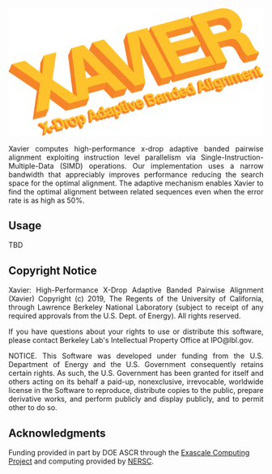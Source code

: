![](xavier.png)

<p align="justify">
Xavier computes high-performance x-drop adaptive banded pairwise alignment exploiting  instruction level parallelism via Single-Instruction-Multiple-Data (SIMD) operations. Our implementation uses a narrow bandwidth that appreciably improves performance reducing the search space for the optimal alignment. The adaptive mechanism enables Xavier to find the optimal alignment between related sequences even when the error rate is as high as 50%.
</p>

## Usage

TBD

## Copyright Notice

<p align="justify">
Xavier: High-Performance X-Drop Adaptive Banded Pairwise Alignment (Xavier) Copyright (c) 2019, The
Regents of the University of California, through Lawrence Berkeley National
Laboratory (subject to receipt of any required approvals from the U.S.
Dept. of Energy).  All rights reserved.
</p>

<p align="justify">
If you have questions about your rights to use or distribute this software,
please contact Berkeley Lab's Intellectual Property Office at
IPO@lbl.gov.
</p>

<p align="justify">
NOTICE.  This Software was developed under funding from the U.S. Department
of Energy and the U.S. Government consequently retains certain rights.  As
such, the U.S. Government has been granted for itself and others acting on
its behalf a paid-up, nonexclusive, irrevocable, worldwide license in the
Software to reproduce, distribute copies to the public, prepare derivative
works, and perform publicly and display publicly, and to permit other to do
so.
</p>

## Acknowledgments

Funding provided in part by DOE ASCR through the [Exascale Computing Project](https://www.exascaleproject.org/) and computing provided by [NERSC](https://www.nersc.gov/).

